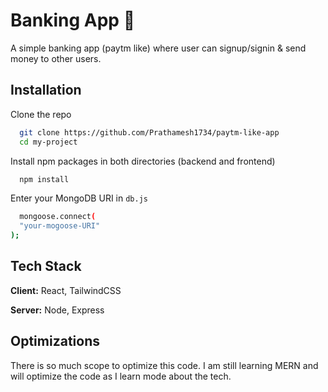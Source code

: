 
# Banking App 🏦

A simple banking app (paytm like) where user can signup/signin & send money to other users.




## Installation

Clone the repo

```bash
  git clone https://github.com/Prathamesh1734/paytm-like-app
  cd my-project
```
Install npm packages in both directories (backend and frontend)
```bash
  npm install
```
Enter your MongoDB URI in `db.js`
```bash
  mongoose.connect(
  "your-mogoose-URI"
);
```

    
## Tech Stack

**Client:** React, TailwindCSS

**Server:** Node, Express


## Optimizations

There is so much scope to optimize this code. I am still learning MERN and will optimize the code as I learn mode about the tech.

